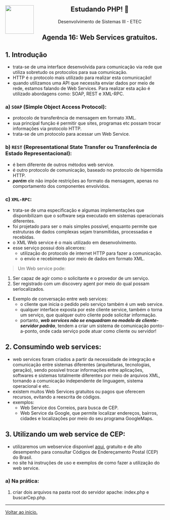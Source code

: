<div align="center">
<a href="https://github.com/monicaquintal" target="_blank"><img align="left" height="90" src="https://cdn.jsdelivr.net/gh/devicons/devicon/icons/php/php-plain.svg"/></a>  
<h2>Estudando PHP! 🐘</h2>
<p>Desenvolvimento de Sistemas III - ETEC</p>
</div>

<div align="center">
<h2>Agenda 16: Web Services gratuitos.</h2>
</div>

## 1. Introdução

- trata-se de uma interface desenvolvida para comunicação via rede que utiliza sobretudo os protocolos para sua comunicação. 
- HTTP é o protocolo mais utilizado para realizar esta comunicação!
- quando utilizamos uma API que necessita enviar dados por meio de rede, estamos falando de Web Services. Para realizar esta ação é utilizado abordagens como: SOAP, REST e XML-RPC.

### a) `SOAP` (Simple Object Access Protocol):

- protocolo de transferência de mensagem em formato XML.
- sua principal função é permitir que sites, programas etc possam trocar informações via protocolo HTTP. 
- trata-se de um protocolo para acessar um Web Service.

### b) `REST` (Representational State Transfer ou Transferência de Estado Representacional):

- é bem diferente de outros métodos web service.
- é outro protocolo de comunicação, baseado no protocolo de hipermídia HTTP. 
- ***porém*** ele não impõe restrições ao formato da mensagem, apenas no comportamento dos componentes envolvidos.

### c) `XML-RPC`:

- trata-se de uma especificação e algumas implementações que disponibilizam que o software seja executado em sistemas operacionais diferentes.
- foi projetado para ser o mais simples possível, enquanto permite que estruturas de dados complexas sejam transmitidas, processadas e recebidas.
- o XML Web service é o mais utilizado em desenvolvimento. 
- esse serviço possui dois alicerces:
  - utilização do protocolo de internet HTTP para fazer a comunicação.
  - o envio e recebimento por meio de dados em formato XML.

> Um Web service pode:
1. Ser capaz de agir como o solicitante e o provedor de um serviço.
2. Ser registrado com um discovery agent por meio do qual possam serlocalizados.

- Exemplo de conversação entre web services:
  - o cliente que inicia o pedido pelo serviço também é um web service. 
  - qualquer interface exposta por este cliente service, também o torna um serviço, que qualquer outro cliente pode solicitar informação. 
  - portanto, ***web services não se enquadram no modelo de cliente-servidor padrão***, tendem a criar um sistema de comunicação ponto-a-ponto, onde cada serviço pode atuar como cliente ou servidor!

## 2. Consumindo web services:

- web services foram criados a partir da necessidade de integração e comunicação entre sistemas diferentes (arquiteturas, tecnologias, geração), sendo possível trocar informações entre aplicações, softwares e sistemas totalmente diferentes por meio de arquivos XML, tornando a comunicação independente de linguagem, sistema operacional e etc.
- existem muitos Web Services gratuitos ou pagos que oferecem recursos, evitando a reescrita de códigos.
- exemplos: 
  - Web Service dos Correios, para busca de CEP.
  - Web Service da Google, que permite localizar endereços, bairros, cidades e localizações por meio do seu programa GoogleMaps.

## 3. Utilizando um web service de CEP:

- utilizaremos um webservice disponível [aqui](https://viacep.com.br/), gratuito e de alto desempenho para consultar Códigos de Endereçamento Postal (CEP) do Brasil.
- no site há instruções de uso e exemplos de como fazer a utilização do web service. 

### a) Na prática:

1. criar dois arquivos na pasta root do servidor apache: index.php e buscarCep.php.










---

[Voltar ao início.](https://github.com/monicaquintal/disciplina_DS_III_ETEC)